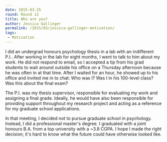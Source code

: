 ```yaml
---
date: 2015-03-25
round: Round 12
title: Who are you?
author: Jessica Gallinger
permalink: /2015/03/jessica-gallinger-motivation/
tags:
 - Motivation
---
```


I did an undergrad honours psychology thesis in a lab with an indifferent P.I.. After working in the lab for eight months, I went to talk to him about my work. He did not respond to email, so I accepted a tip from his grad students to wait around outside his office on a Thursday afternoon because he was often in at that time. After I waited for an hour, he showed up to his office and invited me in to chat: Who was I? Was I in his 100-level class? Was this about the final exam?

The P.I. was my thesis supervisor, responsible for evaluating my work and assigning a final grade. Ideally, he would have also been responsible for providing support throughout my research project and acting as a reference for my graduate school applications.

In that meeting, I decided not to pursue graduate school in psychology. Instead, I did a professional master's degree. I graduated with a joint honours B.A. from a top university with a ~3.8 CGPA. I hope I made the right decision; it's hard to know what the future could have otherwise looked like.
